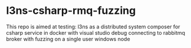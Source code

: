 # l3ns-csharp-rmq-fuzzing
This repo is aimed at testing: l3ns as a distributed system composer for csharp service in docker with visual studio debug connecting to rabbitmq broker with fuzzing on a single user windows node
